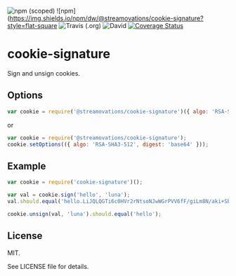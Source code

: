 ![npm (scoped)](https://img.shields.io/npm/v/@streamovations/cookie-signature?style=flat-square)
![npm](https://img.shields.io/npm/dw/@streamovations/cookie-signature?style=flat-square
![Travis (.org)](https://img.shields.io/travis/streamovations/node-cookie-signature?label=Travis%20Build&style=flat-square)
![David](https://img.shields.io/david/streamovations/node-cookie-signature?style=flat-square)
[![Coverage Status](https://coveralls.io/repos/github/streamovations/node-cookie-signature/badge.svg?branch=master)](https://coveralls.io/github/streamovations/node-cookie-signature?branch=master)

# cookie-signature

  Sign and unsign cookies.
  
## Options


```js
var cookie = require('@streamovations/cookie-signature')({ algo: 'RSA-SHA3-512', digest: 'base64' });
```
or

```js
var cookie = require('@streamovations/cookie-signature');
cookie.setOptions(({ algo: 'RSA-SHA3-512', digest: 'base64' }));
```

## Example

```js
var cookie = require('cookie-signature')();

var val = cookie.sign('hello', 'luna');
val.should.equal('hello.LiJQLQGTi6c0HVr2rNtsoNJwWGrPVV6fF/giLm8N/aki+SbHSlzxnc8U0A8ljQa3nl7YNbOijYjrvEFnWJFDRg');

cookie.unsign(val, 'luna').should.equal('hello');
```

## License

MIT.

See LICENSE file for details.
